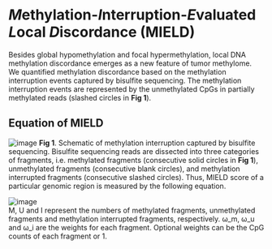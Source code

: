 # *M*ethylation-*I*nterruption-*E*valuated *L*ocal *D*iscordance (MIELD)
Besides global hypomethylation and focal hypermethylation, local DNA methylation discordance emerges as a new feature of tumor methylome. We quantified methylation discordance based on the methylation interruption events captured by bisulfite sequencing. The methylation interruption events are represented by the unmethylated CpGs in partially methylated reads (slashed circles in **Fig 1**). 
## Equation of MIELD
![image](https://github.com/JiejunShi/methylation_interruption/blob/master/images/MIELD_schematic.png)
**Fig 1**. Schematic of methylation interruption captured by bisulfite sequencing.
Bisulfite sequencing reads are dissected into three categories of fragments, i.e. methylated fragments (consecutive solid circles in **Fig 1**), unmethylated fragments (consecutive blank circles), and methylation interrupted fragments (consecutive slashed circles). Thus, MIELD score of a particular genomic region is measured by the following equation. 

![image](https://github.com/JiejunShi/methylation_interruption/blob/master/images/MIELD_Equation.jpg)  
M, U and I represent the numbers of methylated fragments, unmethylated fragments and methylation interrupted fragments, respectively. ω_m, ω_u and ω_i are the weights for each fragment. Optional weights can be the CpG counts of each fragment or 1.
